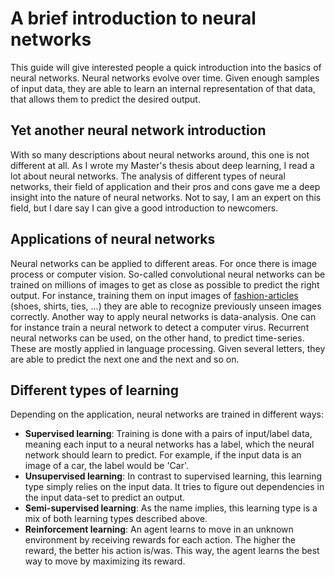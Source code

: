 # A brief introduction to neural networks
This guide will give interested people a quick introduction into the basics of neural networks. Neural networks evolve over time. Given enough samples of input data, they are able to learn an internal representation of that data, that allows them to predict the desired output.

## Yet another neural network introduction
With so many descriptions about neural networks around, this one is not different at all. As I wrote my Master's thesis about deep learning, I read a lot about neural networks. The analysis of different types of neural networks, their field of application and their pros and cons gave me a deep insight into the nature of neural networks. Not to say, I am an expert on this field, but I dare say I can give a good introduction to newcomers.

## Applications of neural networks
Neural networks can be applied to different areas. For once there is image process or computer vision. So-called convolutional neural networks can be trained on millions of images to get as close as possible to predict the right output. For instance, training them on input images of [fashion-articles](https://www.kaggle.com/zalando-research/fashionmnist) (shoes, shirts, ties, ...) they are able to recognize previously unseen images correctly. Another way to apply neural networks is data-analysis. One can for instance train a neural network to detect a computer virus. Recurrent neural networks can be used, on the other hand, to predict time-series. These are mostly applied in language processing. Given several letters, they are able to predict the next one and the next and so on.

## Different types of learning
Depending on the application, neural networks are trained in different ways:
- __Supervised learning__: Training is done with a pairs of input/label data, meaning each input to a neural networks has a label, which the neural network should learn to predict. For example, if the input data is an image of a car, the label would be 'Car'.
- __Unsupervised learning__: In contrast to supervised learning, this learning type simply relies on the input data. It tries to figure out dependencies in the input data-set to predict an output.
- __Semi-supervised learning__: As the name implies, this learning type is a mix of both learning types described above.
- __Reinforcement learning__: An agent learns to  move in an unknown environment by receiving rewards for each action. The higher the reward, the better his action is/was. This way, the agent learns the best way to move by maximizing its reward.

